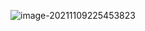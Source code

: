 ![image-20211109225453823](C:\Users\HuangFoBo\AppData\Roaming\Typora\typora-user-images\image-20211109225453823.png)